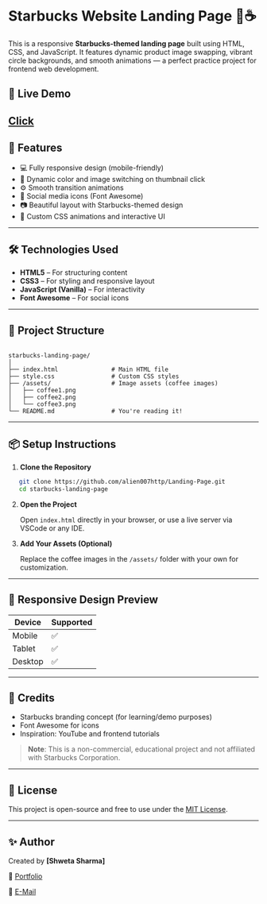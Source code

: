 # Starbucks Website Landing Page 🌟☕

This is a responsive **Starbucks-themed landing page** built using HTML, CSS, and JavaScript. It features dynamic product image swapping, vibrant circle backgrounds, and smooth animations — a perfect practice project for frontend web development.

## 🔗 Live Demo

[Click](https://alien007http.github.io/Landing-Page/)
---

## 🚀 Features

- 💻 Fully responsive design (mobile-friendly)
- 🌈 Dynamic color and image switching on thumbnail click
- ⚙️ Smooth transition animations
- 📱 Social media icons (Font Awesome)
- 📷 Beautiful layout with Starbucks-themed design
- 🎨 Custom CSS animations and interactive UI

---

## 🛠️ Technologies Used

- **HTML5** – For structuring content  
- **CSS3** – For styling and responsive layout  
- **JavaScript (Vanilla)** – For interactivity  
- **Font Awesome** – For social icons

---

## 📂 Project Structure

```

starbucks-landing-page/
│
├── index.html               # Main HTML file
├── style.css                # Custom CSS styles
├── /assets/                 # Image assets (coffee images)
│   ├── coffee1.png
│   ├── coffee2.png
│   └── coffee3.png
└── README.md                # You're reading it!

````

---


## 📦 Setup Instructions

1. **Clone the Repository**

```bash
   git clone https://github.com/alien007http/Landing-Page.git
   cd starbucks-landing-page
````

2. **Open the Project**

   Open `index.html` directly in your browser, or use a live server via VSCode or any IDE.

3. **Add Your Assets (Optional)**

   Replace the coffee images in the `/assets/` folder with your own for customization.

---


## 📱 Responsive Design Preview

| Device  | Supported |
| ------- | --------- |
| Mobile  | ✅         |
| Tablet  | ✅         |
| Desktop | ✅         |

---

## 🙌 Credits

* Starbucks branding concept (for learning/demo purposes)
* Font Awesome for icons
* Inspiration: YouTube and frontend tutorials

> **Note**: This is a non-commercial, educational project and not affiliated with Starbucks Corporation.

---

## 📃 License

This project is open-source and free to use under the [MIT License](https://opensource.org/licenses/MIT).

---


## ✨ Author

Created by **\[Shweta Sharma]**

🔗 [Portfolio](https://alien007http.github.io/Portfolio/)

📧 [E-Mail](s.sharma945043@gmail.com)



